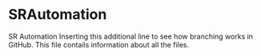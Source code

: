 # SRAutomation
SR Automation
Inserting this additional line to see how branching works in GitHub.
This file contails information about all the files. 
